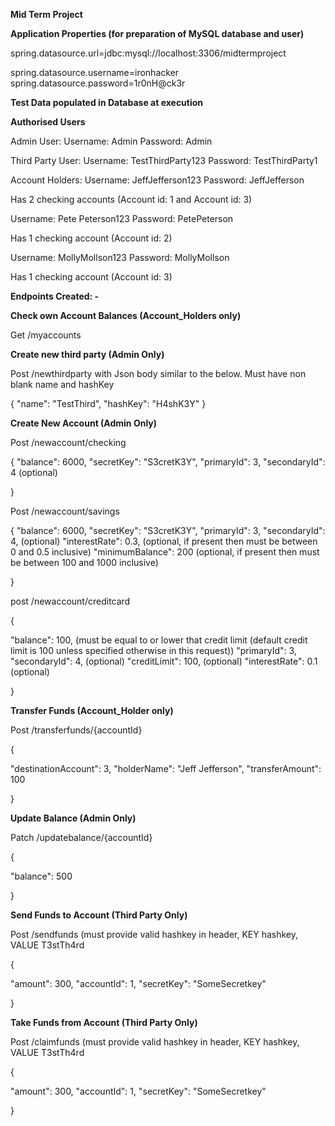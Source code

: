 **Mid Term Project**

**Application Properties (for preparation of MySQL database and user)**

spring.datasource.url=jdbc:mysql://localhost:3306/midtermproject

spring.datasource.username=ironhacker
spring.datasource.password=1r0nH@ck3r

**Test Data populated in Database at execution**

**Authorised Users**

Admin User:
Username: Admin
Password: Admin

Third Party User:
Username: TestThirdParty123
Password: TestThirdParty1

Account Holders:
Username: JeffJefferson123
Password: JeffJefferson

Has 2 checking accounts (Account id: 1 and Account id: 3)

Username: Pete Peterson123
Password: PetePeterson


Has 1 checking account (Account id: 2)

Username: MollyMollson123
Password: MollyMollson

Has 1 checking account (Account id: 3)

**Endpoints Created: -**

**Check own Account Balances (Account_Holders only)**

Get /myaccounts


**Create new third party (Admin Only)**

Post /newthirdparty with Json body similar to the below. Must have non blank name and hashKey

{
"name": "TestThird",
"hashKey": "H4shK3Y"
}

**Create New Account (Admin Only)**

Post /newaccount/checking

{
"balance": 6000,
"secretKey": "S3cretK3Y",
"primaryId": 3,
"secondaryId": 4 (optional)

}

Post /newaccount/savings

{
"balance": 6000,
"secretKey": "S3cretK3Y",
"primaryId": 3,
"secondaryId": 4, (optional)
"interestRate": 0.3, (optional, if present then must be between 0 and 0.5 inclusive)
"minimumBalance": 200 (optional, if present then must be between 100 and 1000 inclusive)

}

post /newaccount/creditcard

{

"balance": 100, (must be equal to or lower that credit limit (default credit limit is 100 unless specified otherwise in this request))
"primaryId": 3,
"secondaryId": 4, (optional)
"creditLimit": 100, (optional)
"interestRate": 0.1 (optional)

}

**Transfer Funds (Account_Holder only)**

Post /transferfunds/{accountId}

{

"destinationAccount": 3,
"holderName": "Jeff Jefferson",
"transferAmount": 100

}

**Update Balance (Admin Only)**

Patch /updatebalance/{accountId}

{

"balance": 500

}

**Send Funds to Account (Third Party Only)**

Post /sendfunds (must provide valid hashkey in header, KEY hashkey, VALUE T3stTh4rd

{

"amount": 300,
"accountId": 1,
"secretKey": "SomeSecretkey"

}

**Take Funds from Account (Third Party Only)**

Post /claimfunds (must provide valid hashkey in header, KEY hashkey, VALUE T3stTh4rd

{

"amount": 300,
"accountId": 1,
"secretKey": "SomeSecretkey"

}
